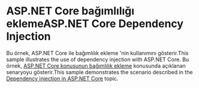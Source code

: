 # <a name="aspnet-core-dependency-injection"></a><span data-ttu-id="b22ac-101">ASP.NET Core bağımlılığı ekleme</span><span class="sxs-lookup"><span data-stu-id="b22ac-101">ASP.NET Core Dependency Injection</span></span>

<span data-ttu-id="b22ac-102">Bu örnek, ASP.NET Core ile bağımlılık ekleme 'nin kullanımını gösterir.</span><span class="sxs-lookup"><span data-stu-id="b22ac-102">This sample illustrates the use of dependency injection with ASP.NET Core.</span></span> <span data-ttu-id="b22ac-103">Bu örnek, [ASP.NET Core konusunun bağımlılık ekleme](https://docs.microsoft.com/aspnet/core/fundamentals/dependency-injection) konusunda açıklanan senaryoyu gösterir.</span><span class="sxs-lookup"><span data-stu-id="b22ac-103">This sample demonstrates the scenario described in the [Dependency injection in ASP.NET Core](https://docs.microsoft.com/aspnet/core/fundamentals/dependency-injection) topic.</span></span>
